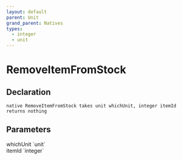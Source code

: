 ```yaml
---
layout: default
parent: Unit
grand_parent: Natives
types:
  - integer
  - unit
---
```


# RemoveItemFromStock

## Declaration

```
native RemoveItemFromStock takes unit whichUnit, integer itemId returns nothing
```

## Parameters
<dl>
  <dt>whichUnit `unit`</dt>
  <dd></dd>

  <dt>itemId `integer`</dt>
  <dd></dd>
</dl>